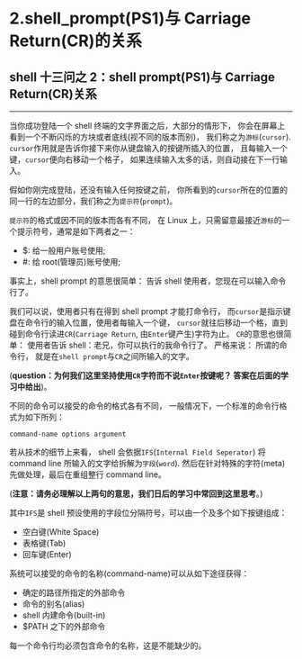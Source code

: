 # 2.shell_prompt(PS1)与 Carriage Return(CR)的关系

## shell 十三问之 2：shell prompt(PS1)与 Carriage Return(CR)关系

* * *

当你成功登陆一个 shell 终端的文字界面之后，大部分的情形下， 你会在屏幕上看到一个不断闪烁的方块或者底线(视不同的版本而别)， 我们称之为`游标`(`cursor`). `cursor`作用就是告诉你接下来你从键盘输入的按键所插入的位置， 且每输入一个键，`cursor`便向右移动一个格子， 如果连续输入太多的话，则自动接在下一行输入。

假如你刚完成登陆，还没有输入任何按键之前， 你所看到的`cursor`所在的位置的同一行的左边部分，我们称之为`提示符`(`prompt`)。

`提示符`的格式或因不同的版本而各有不同， 在 Linux 上，只需留意最接近`游标`的一个提示符号，通常是如下两者之一：

*   $: 给一般用户账号使用;
*   #: 给 root(管理员)账号使用;

事实上，shell prompt 的意思很简单： 告诉 shell 使用者，您现在可以输入命令行了。

我们可以说，使用者只有在得到 shell prompt 才能打命令行， 而`cursor`是指示键盘在命令行的输入位置，使用者每输入一个键， `cursor`就往后移动一个格，直到碰到命令行读进`CR`(`Carriage Return`, 由`Enter`键产生)字符为止。 `CR`的意思也很简单： 使用者告诉 shell：老兄，你可以执行的我命令行了。 严格来说： 所谓的命令行， 就是在`shell prompt`与`CR`之间所输入的文字。

(**question：为何我们这里坚持使用`CR`字符而不说`Enter`按键呢？ 答案在后面的学习中给出**)。

不同的命令可以接受的命令的格式各有不同， 一般情况下，一个标准的命令行格式为如下所列：

```
command-name options argument 
```

若从技术的细节上来看， shell 会依据`IFS`(`Internal Field Seperator`) 将 command line 所输入的文字给拆解为`字段`(`word`). 然后在针对特殊的字符(meta)先做处理，最后在重组整行 command line。

(**注意：请务必理解以上两句的意思，我们日后的学习中常回到这里思考**。)

其中`IFS`是 shell 预设使用的字段位分隔符号，可以由一个及多个如下按键组成：

*   空白键(White Space)
*   表格键(Tab)
*   回车键(Enter)

系统可以接受的命令的名称(command-name)可以从如下途径获得：

*   确定的路径所指定的外部命令
*   命令的别名(alias)
*   shell 内建命令(built-in)
*   $PATH 之下的外部命令

每一个命令行均必须包含命令的名称，这是不能缺少的。